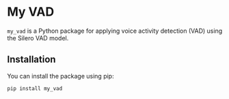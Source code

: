 # My VAD

`my_vad` is a Python package for applying voice activity detection (VAD) using the Silero VAD model.

## Installation

You can install the package using pip:

```bash
pip install my_vad
